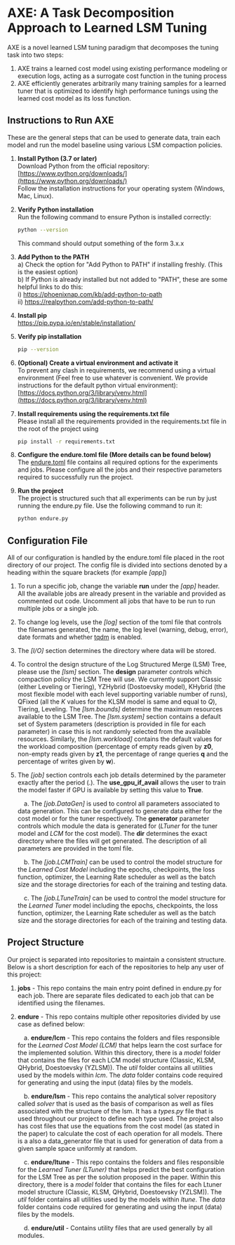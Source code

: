 # AXE: A Task Decomposition Approach to Learned LSM Tuning

AXE is a novel learned LSM tuning paradigm that decomposes the tuning task into two steps:
1. AXE trains a learned cost model using existing performance modeling or execution logs, acting as a surrogate cost
function in the tuning process
2. AXE efficiently generates arbitrarily many training samples for a learned tuner that is optimized to identify high performance tunings using the learned cost model as its loss function.


## Instructions to Run AXE
These are the general steps that can be used to generate data, train each model and run the model baseline using various LSM compaction policies.

1. **Install Python (3.7 or later)**  
   Download Python from the official repository:  \
   [https://www.python.org/downloads/](https://www.python.org/downloads/)  \
   Follow the installation instructions for your operating system (Windows, Mac, Linux).

2. **Verify Python installation**  
   Run the following command to ensure Python is installed correctly:
   ```bash
   python --version
   ```
   This command should output something of the form 3.x.x

3. **Add Python to the PATH** \
   a) Check the option for "Add Python to PATH" if installing freshly. (This is the easiest option) \
   b) If Python is already installed but not added to "PATH", these are some helpful links to do this: \
       i)  https://phoenixnap.com/kb/add-python-to-path  \
       ii) https://realpython.com/add-python-to-path/  
   
4. **Install pip** \
   https://pip.pypa.io/en/stable/installation/
   
5. **Verify pip installation** 
   ```bash
   pip --version
   ```
   
6. **(Optional) Create a virtual environment and activate it** \
   To prevent any clash in requirements, we recommend using a virtual environment (Feel free to use whatever is convenient. We provide instructions for the default python virtual environment):
   [https://docs.python.org/3/library/venv.html](https://docs.python.org/3/library/venv.html) 
      
7. **Install requirements using the requirements.txt file** \
   Please install all the requirements provided in the requirements.txt file in the root of the project using
   ```bash
   pip install -r requirements.txt
   ```
8. **Configure the endure.toml file (More details can be found below)** \
   The [endure.toml](#Configuration-File) file contains all required options for the experiments and jobs. Please configure all the jobs and their respective parameters  required to successfully run the project.

9. **Run the project** \
    The project is structured such that all experiments can be run by just running the endure.py file. Use the following command to run it:
   ```bash
   python endure.py
   ```
## Configuration File
All of our configuration is handled by the endure.toml file placed in the root directory of our project. 
The config file is divided into sections denoted by a heading within the square brackets (for example *[app]*)  
1. To run a specific job, change the variable **run** under the *[app]* header. All the available jobs are already present in the variable and provided as commented out code. Uncomment all jobs that have to be run to run multiple jobs or a single job.   

2. To change log levels, use the *[log]* section of the toml file that controls the filenames generated, the name, the log level (warning, debug, error), date formats and whether [tqdm](https://tqdm.github.io/) is enabled.  

3. The *[I/O]* section determines the directory where data will be stored.  

4. To control the design structure of the Log Structured Merge (LSM) Tree, please use the *[lsm]* section. The **design** parameter controls which compaction policy the LSM Tree will use. We currently support Classic (either Leveling or Tiering), YZHybrid (Dostoevsky model), KHybrid (the most flexible model with each level supporting variable number of runs), QFixed (all the *K* values for the KLSM model is same and equal to *Q*), Tiering, Leveling. The *[lsm.bounds]* determine the maximum resources available to the LSM Tree. The *[lsm.system]* section contains a default set of System parameters (description is provided in file for each parameter) in case this is not randomly selected from the available resources. Similarly, the *[lsm.workload]* contains the default values for the workload composition (percentage of empty reads given by **z0**, non-empty reads given by **z1**, the percentage of range queries **q** and the percentage of writes given by **w**).  

5. The *[job]* section controls each job details determined by the parameter exactly after the period (.). The **use_gpu_if_avail** allows the user to train the model faster if GPU is available by setting this value to **True**.  

   &emsp;a. The *[job.DataGen]* is used to control all parameters associated to data generation. This can be configured to generate data either for the cost model or for the tuner respectively. The **generator** parameter controls which module the data is generated for (*LTuner* for the tuner model and *LCM* for the cost model). The **dir** determines the exact directory where the files will get generated. The description of all parameters are provided in the toml file.  

   &emsp;b. The *[job.LCMTrain]* can be used to control the model structure for the *Learned Cost Model* including the epochs, checkpoints, the loss function, optimizer, the Learning Rate scheduler as well as the batch size and the storage directories for each of the training and testing data.  

   &emsp;c. The *[job.LTuneTrain]* can be used to control the model structure for the *Learned Tuner* model including the epochs, checkpoints, the loss function, optimizer, the Learning Rate scheduler as well as the batch size and the storage directories for each of the training and testing data.  

## Project Structure
Our project is separated into repositories to maintain a consistent structure. Below is a short description for each of the repositories to help any user of this project:

1. **jobs** - This repo contains the main entry point defined in endure.py for each job. There are separate files dedicated to each job that can be identified using the filenames.

2. **endure** - This repo contains multiple other repositories divided by use case as defined below:  

   &emsp;a. **endure/lcm** - This repo contains the folders and files responsible for the *Learned Cost Model (LCM)* that helps learn the cost surface for the implemented solution. Within this directory, there is a *model* folder that contains the files for each LCM model structure (Classic, KLSM, QHybrid, Doestoevsky (YZLSM)). The *util* folder contains all utilities used by the models within *lcm*. The *data* folder contains code required for generating and using the input (data) files by the models.  

   &emsp;b. **endure/lsm** - This repo contains the analytical solver repository called *solver* that is used as the basis of comparison as well as files associated with the structure of the lsm. It has a *types.py* file that is used throughout our project to define each type used. The project also has cost files that use the equations from the cost model (as stated in the paper) to calculate the cost of each operation for all models. There is a also a data_generator file that is used for generation of data from a given sample space uniformly at random.  

   &emsp;c. **endure/ltune** - This repo contains the folders and files responsible for the *Learned Tuner (LTuner)* that helps predict the best configuration for the LSM Tree as per the solution proposed in the paper. Within this directory, there is a *model* folder that contains the files for each Ltuner model structure (Classic, KLSM, QHybrid, Doestoevsky (YZLSM)). The *util* folder contains all utilities used by the models within *ltune*. The *data* folder contains code required for generating and using the input (data) files by the models.  

   &emsp;d. **endure/util** - Contains utility files that are used generally by all modules.  